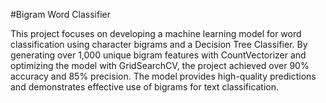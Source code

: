 #Bigram Word Classifier

This project focuses on developing a machine learning model for word classification using character bigrams and a Decision Tree Classifier. By generating over 1,000 unique bigram features with CountVectorizer and optimizing the model with GridSearchCV, the project achieved over 90% accuracy and 85% precision. The model provides high-quality predictions and demonstrates effective use of bigrams for text classification.
